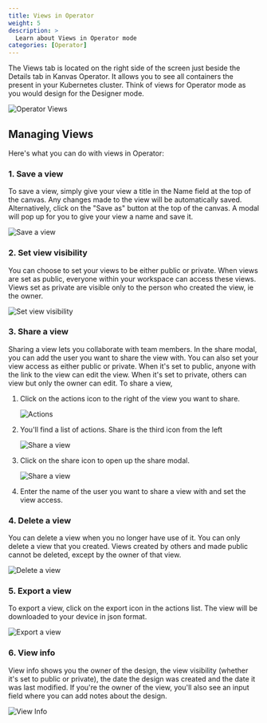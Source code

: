 ```yaml
---
title: Views in Operator
weight: 5
description: >
  Learn about Views in Operator mode 
categories: [Operator]
---
```


The Views tab is located on the right side of the screen just beside the Details tab in Kanvas Operator. It allows you to see all containers the present in your Kubernetes cluster. Think of views for Operator mode as you would design for the Designer mode.

![Operator Views](/kanvas/operator/images/Views.svg)

## Managing Views

Here's what you can do with views in Operator:

### 1. Save a view

  To save a view, simply give your view a title in the Name field at the top of the canvas. Any changes made to the view will be automatically saved. Alternatively, click on the "Save as" button at the top of the canvas. A modal will pop up for you to give your view a name and save it.

![Save a view](/kanvas/operator/images/SaveView.png)
  
### 2. Set view visibility

  You can choose to set your views to be either public or private. When views are set as public, everyone within your workspace can access these views. Views set as private are visible only to the person who created the view, ie the owner.

![Set view visibility](/kanvas/operator/images/Visibility.png)
  
### 3. Share a view

  Sharing a view lets you collaborate with team members. In the share modal, you can add the user you want to share the view with. You can also set your view access as either public or private. When it's set to public, anyone with the link to the view can edit the view. When it's set to private, others can view but only the owner can edit.
  To share a view,

  1. Click on the actions icon to the right of the view you want to share.

     ![Actions](/kanvas/operator/images/ActionsIcon.png)

  2. You'll find a list of actions. Share is the third icon from the left

     ![Share a view](/kanvas/operator/images/ShareView.png)

  3. Click on the share icon to open up the share modal.

     ![Share a view](/kanvas/operator/images/ShareModal.PNG)

  4. Enter the name of the user you want to share a view with and set the view access.

### 4. Delete a view

  You can delete a view when you no longer have use of it. You can only delete a view that you created. Views created by others and made public cannot be deleted, except by the owner of that view.

![Delete a view](/kanvas/operator/images/DeleteView.png)
  
### 5. Export a view

  To export a view, click on the export icon in the actions list. The view will be downloaded to your device in json format.

 ![Export a view](/kanvas/operator/images/ExportView2.png)

### 6. View info

  View info shows you the owner of the design, the view visibility (whether it's set to public or private), the date the design was created and the date it was last modified. If you're the owner of the view, you'll also see an input field where you can add notes about the design.

  ![View Info](/kanvas/operator/images/ViewInfo.png)
